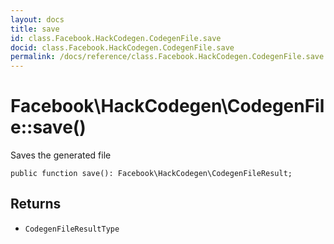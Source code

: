 ```yaml
---
layout: docs
title: save
id: class.Facebook.HackCodegen.CodegenFile.save
docid: class.Facebook.HackCodegen.CodegenFile.save
permalink: /docs/reference/class.Facebook.HackCodegen.CodegenFile.save.md
---
```

# Facebook\\HackCodegen\\CodegenFile::save()




Saves the generated file




``` Hack
public function save(): Facebook\HackCodegen\CodegenFileResult;
```




## Returns




- ` CodegenFileResultType `